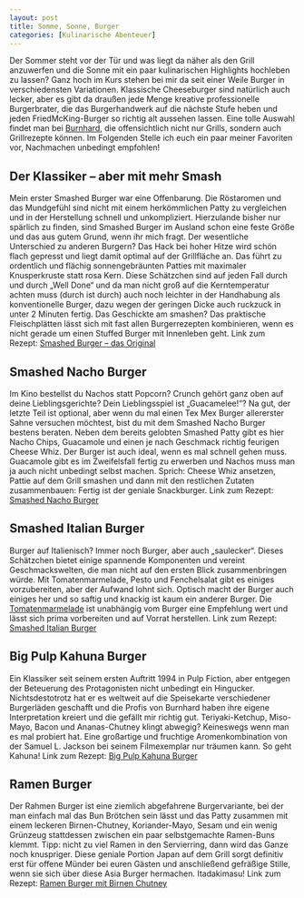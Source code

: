 ```yaml
---
layout: post
title: Somme, Sonne, Burger
categories: [Kulinarische Abenteuer]
---
```

Der Sommer steht vor der Tür und was liegt da näher als den Grill anzuwerfen und die Sonne mit ein paar kulinarischen Highlights hochleben zu lassen? Ganz hoch im Kurs stehen bei mir da seit einer Weile Burger in verschiedensten Variationen. Klassische Cheeseburger sind natürlich auch lecker, aber es gibt da draußen jede Menge kreative professionelle Burgerbrater, die das Burgerhandwerk auf die nächste Stufe heben und jeden FriedMcKing-Burger so richtig alt aussehen lassen. Eine tolle Auswahl findet man bei [Burnhard](https://www.burnhard.com/de/rezepte/burger), die offensichtlich nicht nur Grills, sondern auch Grillrezepte können. Im Folgenden Stelle ich euch ein paar meiner Favoriten vor, Nachmachen unbedingt empfohlen!

## Der Klassiker – aber mit mehr Smash
Mein erster Smashed Burger war eine Offenbarung. Die Röstaromen und das Mundgefühl sind nicht mit einem herkömmlichen Patty zu vergleichen und in der Herstellung schnell und unkompliziert. Hierzulande bisher nur spärlich zu finden, sind Smashed Burger im Ausland schon eine feste Größe und das aus gutem Grund, wenn ihr mich fragt. Der wesentliche Unterschied zu anderen Burgern? Das Hack bei hoher Hitze wird schön flach gepresst und liegt damit optimal auf der Grillfläche an. Das führt zu ordentlich und flächig sonnengebräunten Patties mit maximaler Knusperkruste statt rosa Kern. Diese Schätzchen sind auf jeden Fall durch und durch „Well Done“ und da man nicht groß auf die Kerntemperatur achten muss (durch ist durch) auch noch leichter in der Handhabung als konventionelle Burger, dazu wegen der geringen Dicke auch ruckzuck in unter 2 Minuten fertig.
Das Geschickte am smashen? Das praktische Fleischplätten lässt sich mit fast allen Burgerrezepten kombinieren, wenn es nicht gerade um einen Stuffed Burger mit Innenleben geht.
Link zum Rezept: [Smashed Burger – das Original]( https://www.burnhard.com/de/rezepte/burger/smashed-burger-das-original)

## Smashed Nacho Burger
Im Kino bestellst du Nachos statt Popcorn? Crunch gehört ganz oben auf deine Lieblingsgerichte? Dein Lieblingsspiel ist „Guacamelee!“? Na gut, der letzte Teil ist optional, aber wenn du mal einen Tex Mex Burger allererster Sahne versuchen möchtest, bist du mit dem Smashed Nacho Burger bestens beraten. Neben dem bereits gelobten Smashed Patty gibt es hier Nacho Chips, Guacamole und einen je nach Geschmack richtig feurigen Cheese Whiz. Der Burger ist auch ideal, wenn es mal schnell gehen muss. Guacamole gibt es im Zweifelsfall fertig zu erwerben und Nachos muss man ja auch nicht unbedingt selbst machen. Sprich: Cheese Whiz ansetzen, Pattie auf dem Grill smashen und dann mit den restlichen Zutaten zusammenbauen: Fertig ist der geniale Snackburger.
Link zum Rezept: [Smashed Nacho Burger](https://www.burnhard.com/de/rezepte/burger/smashed-nacho-burger)

## Smashed Italian Burger
Burger auf Italienisch? Immer noch Burger, aber auch „saulecker“. Dieses Schätzchen bietet einige spannende Komponenten und vereint Geschmackswelten, die man nicht auf den ersten Blick zusammenbringen würde. Mit Tomatenmarmelade, Pesto und Fenchelsalat gibt es einiges vorzubereiten, aber der Aufwand lohnt sich. Optisch macht der Burger auch einiges her und so saftig und knackig ist kaum ein anderer Burger. Die [Tomatenmarmelade](https://www.burnhard.com/de/rezepte/beilagen/tomatenmarmelade) ist unabhängig vom Burger eine Empfehlung wert und lässt sich prima vorbereiten und auf Vorrat herstellen.
Link zum Rezept: [Smashed Italian Burger]( https://www.burnhard.com/de/rezepte/burger/smashed-italian-burger)

## Big Pulp Kahuna Burger
Ein Klassiker seit seinem ersten Auftritt 1994 in Pulp Fiction, aber entgegen der Beteuerung des Protagonisten nicht unbedingt ein Hingucker. Nichtsdestotrotz hat er es weltweit auf die Speisekarte verschiedener Burgerläden geschafft und die Profis von Burnhard haben ihre eigene Interpretation kreiert und die gefällt mir richtig gut. Teriyaki-Ketchup, Miso-Mayo, Bacon und Ananas-Chutney klingt abwegig? Keineswegs wenn man es mal probiert hat. Eine großartige und fruchtige Aromenkombination von der Samuel L. Jackson bei seinem Filmexemplar nur träumen kann. So geht Kahuna!
Link zum Rezept: [Big Pulp Kahuna Burger](https://www.burnhard.com/de/rezepte/burger/big-pulp-kahuna-burger)

## Ramen Burger
Der Rahmen Burger ist eine ziemlich abgefahrene Burgervariante, bei der man einfach mal das Bun Brötchen sein lässt und das Patty zusammen mit einem leckeren Birnen-Chutney, Koriander-Mayo, Sesam und ein wenig Grünzeug stattdessen zwischen ein paar selbstgemachte Ramen-Buns klemmt. Tipp: nicht zu viel Ramen in den Servierring, dann wird das Ganze noch knuspriger. Diese geniale Portion Japan auf dem Grill sorgt definitiv erst für offene Münder bei euren Gästen und anschließend gefräßige Stille, wenn sie sich über diese Asia Burger hermachen. Itadakimasu!
Link zum Rezept: [Ramen Burger mit Birnen Chutney](https://www.burnhard.com/de/rezepte/burger/ramen-burger-mit-nashi-birnen-chutney)
